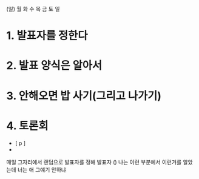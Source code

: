 (일) 월 화 수 목 금 토 일 

# 1. 발표자를 정한다
# 2. 발표 양식은 알아서
# 3. 안해오면 밥 사기(그리고 나가기)
# 4. 토론회
- [ p ] 
- 




매일 그자리에서 랜덤으로 발표자를 정해
발표자 ()
나는 이런 부분에서 이런거를 알았는데 너는 애 그얘기 안하냐 






